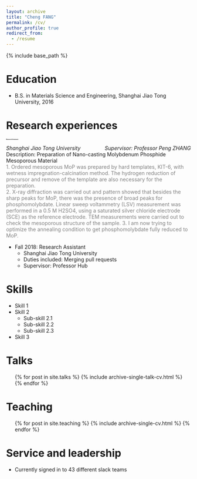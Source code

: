 ```yaml
---
layout: archive
title: "Cheng FANG"
permalink: /cv/
author_profile: true
redirect_from:
  - /resume
---
```


{% include base_path %}

Education
======
* B.S. in Materials Science and Engineering, Shanghai Jiao Tong University, 2016


Research experiences
======
<span style="float: left; font-size: 3.5;">**Research Assistant**</span>  
<span style="float: left; ">*Shanghai Jiao Tong University*</span>
<span style="float: right;">*Supervisor: Professor Peng ZHANG*</span>  
  Description: Preparation of Nano-casting Molybdenum Phosphide Mesoporous Material  
  <span style="color: gray;"> 1. Ordered mesoporous MoP was prepared by hard templates, KIT-6, with wetness impregnation-calcination method. The hydrogen reduction of precursor and remove of the template are also necessary for the preparation.<span style="color: gray;">   
  2. X-ray diffraction was carried out and pattern showed that besides the sharp peaks for MoP, there was the presence of broad peaks for phosphomolybdate. Linear sweep voltammetry (LSV) measurement was performed in a 0.5 M H2SO4, using a saturated silver chloride electrode (SCE) as the reference electrode. TEM measurements were carried out to check the mesoporous structure of the sample. 
  3. I am now trying to optimize the annealing condition to get phosphomolybdate fully reduced to MoP.

* Fall 2018: Research Assistant
  * Shanghai Jiao Tong University
  * Duties included: Merging pull requests
  * Supervisor: Professor Hub
  
Skills
======
* Skill 1
* Skill 2
  * Sub-skill 2.1
  * Sub-skill 2.2
  * Sub-skill 2.3
* Skill 3

  
Talks
======
  <ul>{% for post in site.talks %}
    {% include archive-single-talk-cv.html %}
  {% endfor %}</ul>
  
Teaching
======
  <ul>{% for post in site.teaching %}
    {% include archive-single-cv.html %}
  {% endfor %}</ul>
  
Service and leadership
======
* Currently signed in to 43 different slack teams
